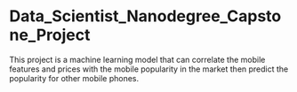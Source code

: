 # Data_Scientist_Nanodegree_Capstone_Project
This project is a machine learning model that can correlate the mobile features and prices with the mobile popularity in the market then predict the popularity for other mobile phones.
